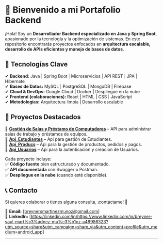  


# 🚀 **Bienvenido a mi Portafolio Backend**  

¡Hola! Soy un **Desarrollador Backend especializado en Java y Spring Boot**, apasionado por la tecnología y la optimización de sistemas. En este repositorio encontrarás proyectos enfocados en **arquitectura escalable, desarrollo de APIs eficientes y manejo de bases de datos**.  

## 📌 **Tecnologías Clave**  
✔ **Backend:** Java | Spring Boot | Microservicios | API REST | JPA | Hibernate  
✔ **Bases de Datos:** MySQL | PostgreSQL | MongoDB | Firebase  
✔ **Cloud & DevOps:** Google Cloud | Docker | Despliegue en la nube  
✔ **Frontend (colaboraciones):** React | HTML | CSS | JavaScript  
✔ **Metodologías:** Arquitectura limpia | Desarrollo escalable  

## 📂 **Proyectos Destacados**  
🔹 **[Gestión de Salas y Préstamo de Computadores](https://github.com/Breynersmartinez/programa-de-gestion-de-salas-y-equipos-de-computo)** – API para administrar salas de trabajo y préstamos de equipos.  
🔹 **[Api_Estudiantes](https://github.com/Breynersmartinez/API_estudiantes)** – Api para gestión de Estudiantes.  
🔹 **[Api_Producs](https://github.com/Breynersmartinez/Api_Products)** – Api para la gestión de productos, pedidos y pagos.  
🔹 **[Api_Usuarios](#)** – Api para la autenticacion y creacion de Usuarios.

Cada proyecto incluye:  
✅ **Código fuente** bien estructurado y documentado.  
✅ **API documentada** con Swagger o Postman.  
✅ **Despliegue en la nube** (cuando esté disponible).  

## 📞 **Contacto**  
Si quieres colaborar o tienes alguna consulta, ¡contáctame! 🚀  

📧 **Email:** [breynersmartinezmunoz@gmail.com]  
🔗 **LinkedIn:** [https://linkedin.com/in/https://www.linkedin.com/in/breyner-saul-mart%c3%adnez-mu%c3%b1oz-a48986323?utm_source=share&utm_campaign=share_via&utm_content=profile&utm_medium=android_app]  

---
